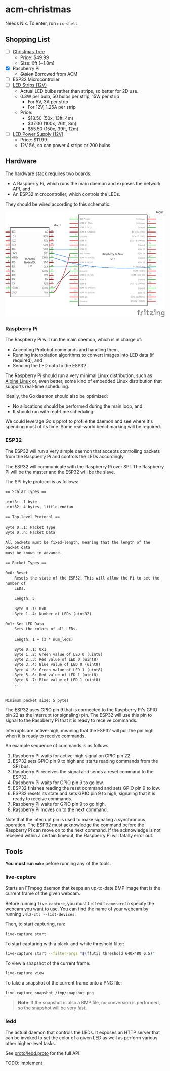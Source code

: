 # acm-christmas

Needs Nix. To enter, run `nix-shell`.

## Shopping List

- [ ] [Christmas Tree](https://www.amazon.com/Best-Choice-Products-Artificial-Christmas/dp/B018FDYGVM)
    - Price: $49.99
    - Size: 6ft (~1.8m)
- [x] Raspberry Pi
    - ~~Stolen~~ Borrowed from ACM
- [ ] ESP32 Microcontroller
- [ ] [LED Strips (12V)](https://www.amazon.com/ALITOVE-LED-Individually-Addressable-Waterproof/dp/B01AG923EU)
    - Actual LED bulbs rather than strips, so better for 2D use.
    - 0.3W per bulb, 50 bulbs per strip, 15W per strip
        - For 5V, 3A per strip
        - For 12V, 1.25A per strip
    - Price:
        - $18.50 (50x, 13ft, 4m)
        - $37.00 (100x, 26ft, 8m)
        - $55.50 (150x, 39ft, 12m)
- [ ] [LED Power Supply (12V)](https://www.amazon.com/ALITOVE-Adapter-Converter-100-240V-5-5x2-1mm/dp/B01GEA8PQA)
    - Price: $11.99
    - 12V 5A, so can power 4 strips or 200 bulbs

## Hardware

The hardware stack requires two boards:

- A Raspberry Pi, which runs the main daemon and exposes the network API, and
- An ESP32 microcontroller, which controls the LEDs.

They should be wired according to this schematic:

![Schematic](data/board-schematic.png)

### Raspberry Pi

The Raspberry Pi will run the main daemon, which is in charge of:

- Accepting Protobuf commands and handling them,
- Running interpolation algorithms to convert images into LED data
  (if required), and
- Sending the LED data to the ESP32.

The Raspberry Pi should run a very minimal Linux distribution, such as [Alpine
Linux](https://alpinelinux.org/) or, even better, some kind of embedded Linux
distribution that supports real-time scheduling.

Ideally, the Go daemon should also be optimized:

- No allocations should be performed during the main loop, and
- It should run with real-time scheduling.

We could leverage Go's pprof to profile the daemon and see where it's spending
most of its time. Some real-world benchmarking will be required.

### ESP32

The ESP32 will run a very simple daemon that accepts controlling packets from
the Raspberry Pi and controls the LEDs accordingly.

The ESP32 will communicate with the Raspberry Pi over SPI. The Raspberry Pi
will be the master and the ESP32 will be the slave.

The SPI byte protocol is as follows:

```
== Scalar Types ==

uint8:  1 byte
uint32: 4 bytes, little-endian

== Top-level Protocol ==

Byte 0..1: Packet Type
Byte 0..n: Packet Data

All packets must be fixed-length, meaning that the length of the packet data
must be known in advance.

== Packet Types ==

0x0: Reset
    Resets the state of the ESP32. This will allow the Pi to set the number of
    LEDs.

    Length: 5

    Byte 0..1: 0x0
    Byte 1..4: Number of LEDs (uint32)

0x1: Set LED Data
    Sets the colors of all LEDs.

    Length: 1 + (3 * num_leds)

    Byte 0..1: 0x1
    Byte 1..2: Green value of LED 0 (uint8)
    Byte 2..3: Red value of LED 0 (uint8)
    Byte 3..4: Blue value of LED 0 (uint8)
    Byte 4..5: Green value of LED 1 (uint8)
    Byte 5..6: Red value of LED 1 (uint8)
    Byte 6..7: Blue value of LED 1 (uint8)
    ...


Minimum packet size: 5 bytes
```

The ESP32 uses GPIO pin 9 that is connected to the Raspberry Pi's GPIO pin 22
as the interrupt (or signaling) pin. The ESP32 will use this pin to signal to
the Raspberry Pi that it is ready to receive commands.

Interrupts are active-high, meaning that the ESP32 will pull the pin high when
it is ready to receive commands.

An example sequence of commands is as follows:

1. Raspberry Pi waits for active-high signal on GPIO pin 22.
2. ESP32 sets GPIO pin 9 to high and starts reading commands from the SPI bus.
3. Raspberry Pi receives the signal and sends a reset command to the ESP32.
4. Raspberry Pi waits for GPIO pin 9 to go low.
5. ESP32 finishes reading the reset command and sets GPIO pin 9 to low.
6. ESP32 resets its state and sets GPIO pin 9 to high, signaling that it is
   ready to receive commands.
7. Raspberry Pi waits for GPIO pin 9 to go high.
8. Raspberry Pi moves on to the next command.

Note that the interrupt pin is used to make signaling a synchronous operation.
The ESP32 must acknowledge the command before the Raspberry Pi can move on to
the next command. If the acknowledge is not received within a certain timeout,
the Raspberry Pi will fatally error out.

## Tools

**You must run `make`** before running any of the tools.

### live-capture

Starts an FFmpeg daemon that keeps an up-to-date BMP image that is the
current frame of the given webcam.

Before running `live-capture`, you must first edit `camerarc` to specify the
webcam you want to use. You can find the name of your webcam by running
`v4l2-ctl --list-devices`.

Then, to start capturing, run:

```sh
live-capture start
```

To start capturing with a black-and-white threshold filter:

```sh
live-capture start --filter-args "$(ffutil threshold 640x480 0.5)"
```

To view a snapshot of the current frame:

```sh
live-capture view
```

To take a snapshot of the current frame onto a PNG file:

```sh
live-capture snapshot /tmp/snapshot.png
```

> **Note**: If the snapshot is also a BMP file, no conversion is performed, so
> the snapshot will be very fast.

### ledd

The actual daemon that controls the LEDs. It exposes an HTTP server that can be
invoked to set the color of a given LED as well as perform various other
higher-level tasks.

See [proto/ledd.proto](proto/ledd.proto) for the full API.

TODO: implement
